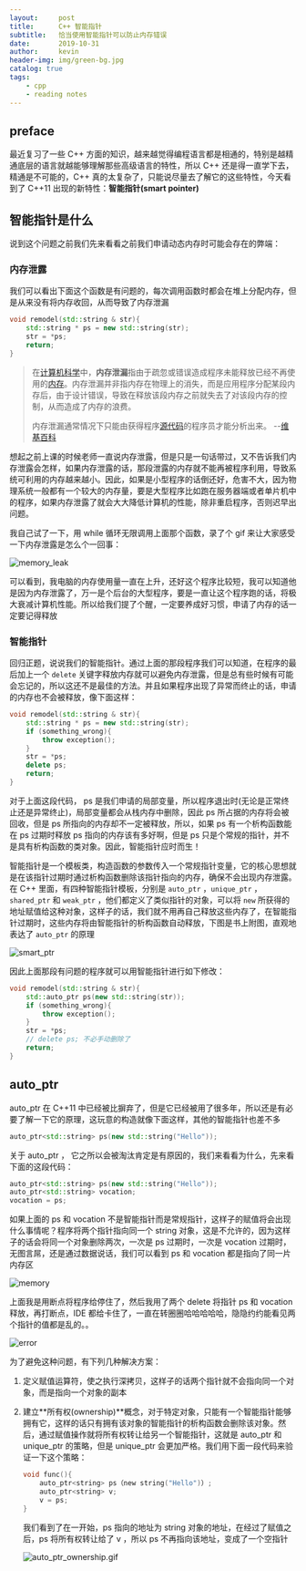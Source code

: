 ```yaml
---
layout:     post
title:      C++ 智能指针
subtitle:   恰当使用智能指针可以防止内存错误
date:       2019-10-31
author:     kevin
header-img: img/green-bg.jpg
catalog: true
tags:
    - cpp
    - reading notes
---
```




## preface



最近复习了一些 C++ 方面的知识，越来越觉得编程语言都是相通的，特别是越精通底层的语言就越能够理解那些高级语言的特性，所以 C++ 还是得一直学下去，精通是不可能的，C++ 真的太复杂了，只能说尽量去了解它的这些特性，今天看到了 C++11 出现的新特性：**智能指针(smart pointer)**



## 智能指针是什么



说到这个问题之前我们先来看看之前我们申请动态内存时可能会存在的弊端：



### 内存泄露



我们可以看出下面这个函数是有问题的，每次调用函数时都会在堆上分配内存，但是从来没有将内存收回，从而导致了内存泄漏



```cpp
void remodel(std::string & str){
    std::string * ps = new std::string(str);
    str = *ps;
    return;
}
```



> 在[计算机科学](https://zh.wikipedia.org/wiki/计算机科学)中，**内存泄漏**指由于疏忽或错误造成程序未能释放已经不再使用的[内存](https://zh.wikipedia.org/wiki/内存)。内存泄漏并非指内存在物理上的消失，而是应用程序分配某段内存后，由于设计错误，导致在释放该段内存之前就失去了对该段内存的控制，从而造成了内存的浪费。
>
> 内存泄漏通常情况下只能由获得程序[源代码](https://zh.wikipedia.org/wiki/源代码)的程序员才能分析出来。  --[维基百科](https://zh.wikipedia.org/wiki/%E5%86%85%E5%AD%98%E6%B3%84%E6%BC%8F)



想起之前上课的时候老师一直说内存泄露，但是只是一句话带过，又不告诉我们内存泄露会怎样，如果内存泄露的话，那段泄露的内存就不能再被程序利用，导致系统可利用的内存越来越小。因此，如果是小型程序的话倒还好，危害不大，因为物理系统一般都有一个较大的内存量，要是大型程序比如跑在服务器端或者单片机中的程序，如果内存泄露了就会大大降低计算机的性能，除非重启程序，否则迟早出问题。



我自己试了一下，用 while 循环无限调用上面那个函数，录了个 gif 来让大家感受一下内存泄露是怎么个一回事：



![memory_leak](https://i.loli.net/2019/10/31/o4HkP2iEtUfA6Zv.gif)



可以看到，我电脑的内存使用量一直在上升，还好这个程序比较短，我可以知道他是因为内存泄露了，万一是个后台的大型程序，要是一直让这个程序跑的话，将极大衰减计算机性能。所以给我们提了个醒，一定要养成好习惯，申请了内存的话一定要记得释放



### 智能指针 



回归正题，说说我们的智能指针。通过上面的那段程序我们可以知道，在程序的最后加上一个 `delete` 关键字释放内存就可以避免内存泄露，但是总有些时候有可能会忘记的，所以这还不是最佳的方法。并且如果程序出现了异常而终止的话，申请的内存也不会被释放，像下面这样：



```cpp
void remodel(std::string & str){
    std::string * ps = new std::string(str);
    if (something_wrong){
        throw exception();
    }
    str = *ps;
    delete ps;
    return;
}
```



对于上面这段代码， ps 是我们申请的局部变量，所以程序退出时(无论是正常终止还是异常终止)，局部变量都会从栈内存中删除，因此 ps 所占据的内存将会被回收，但是 ps 所指向的内存却不一定被释放，所以，如果 ps 有一个析构函数能在 ps 过期时释放 ps 指向的内存该有多好啊，但是 ps 只是个常规的指针，并不是具有析构函数的类对象。因此，智能指针应时而生！



智能指针是一个模板类，构造函数的参数传入一个常规指针变量，它的核心思想就是在该指针过期时通过析构函数删除该指针指向的内存，确保不会出现内存泄露。在 C++ 里面，有四种智能指针模板，分别是 `auto_ptr`  ，`unique_ptr` ， `shared_ptr` 和 `weak_ptr` ，他们都定义了类似指针的对象，可以将 `new` 所获得的地址赋值给这种对象，这样子的话，我们就不用再自己释放这些内存了，在智能指针过期时，这些内存将由智能指针的析构函数自动释放，下图是书上附图，直观地表达了 `auto_ptr` 的原理



![smart_ptr](https://i.loli.net/2019/10/31/EZNzYqh9IfgPQMa.png)



因此上面那段有问题的程序就可以用智能指针进行如下修改：

```cpp
void remodel(std::string & str){
    std::auto_ptr ps(new std::string(str));
    if (something_wrong){
        throw exception();
    }
    str = *ps;
    // delete ps; 不必手动删除了
    return;
}
```





## auto_ptr



auto_ptr 在 C++11 中已经被比摒弃了，但是它已经被用了很多年，所以还是有必要了解一下它的原理，这玩意的构造就像下面这样，其他的智能指针也差不多



```cpp
auto_ptr<std::string> ps(new std::string("Hello"));
```



关于 auto_ptr ， 它之所以会被淘汰肯定是有原因的，我们来看看为什么，先来看下面的这段代码：

```cpp
auto_ptr<std::string> ps(new std::string("Hello"));
auto_ptr<std::string> vocation;
vocation = ps;
```



如果上面的 ps 和 vocation 不是智能指针而是常规指针，这样子的赋值将会出现什么事情呢？程序将两个指针指向同一个 string 对象，这是不允许的，因为这样子的话会将同一个对象删除两次，一次是 ps 过期时，一次是 vocation 过期时，无图言屌，还是通过数据说话，我们可以看到 ps 和 vocation 都是指向了同一片内存区

![memory](https://i.loli.net/2019/10/31/7pMcd4wVvq5FXbY.png)



上面我是用断点将程序给停住了，然后我用了两个 delete 将指针 ps 和 vocation 释放，再打断点，IDE 都给卡住了，一直在转圈圈哈哈哈哈哈，隐隐约约能看见两个指针的值都是乱的。。

![error](https://i.loli.net/2019/10/31/B6bY3NqKcIpnOyg.png)

为了避免这种问题，有下列几种解决方案：

1. 定义赋值运算符，使之执行深拷贝，这样子的话两个指针就不会指向同一个对象，而是指向一个对象的副本

2. 建立**所有权(ownership)**概念，对于特定对象，只能有一个智能指针能够拥有它，这样的话只有拥有该对象的智能指针的析构函数会删除该对象。然后，通过赋值操作就将所有权转让给另一个智能指针，这就是 auto_ptr 和 unique_ptr 的策略，但是 unique_ptr 会更加严格。我们用下面一段代码来验证一下这个策略：

   ```cpp
   void func(){
       auto_ptr<string> ps（new string("Hello")）;
       auto_ptr<string> v;
       v = ps;
   }
   ```

   我们看到了在一开始，ps 指向的地址为 string 对象的地址，在经过了赋值之后，ps 将所有权转让给了 v ，所以 ps 不再指向该地址，变成了一个空指针

   ![auto_ptr_ownership.gif](https://i.loli.net/2019/10/31/1NgAB2XwfPK9zMy.gif)

   

